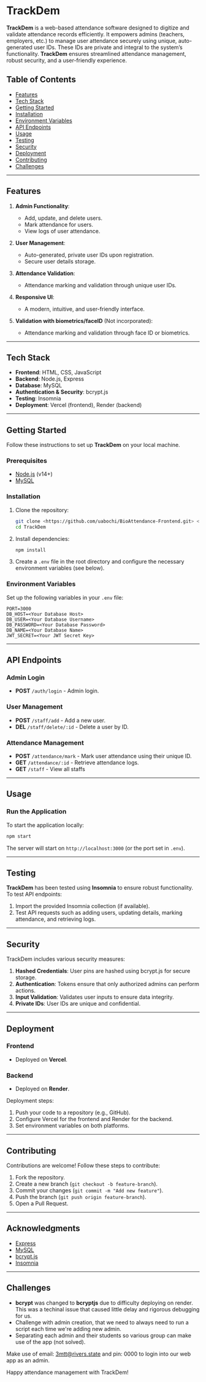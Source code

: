 # TrackDem  

**TrackDem** is a web-based attendance software designed to digitize and validate attendance records efficiently. It empowers admins (teachers, employers, etc.) to manage user attendance securely using unique, auto-generated user IDs. These IDs are private and integral to the system’s functionality. **TrackDem** ensures streamlined attendance management, robust security, and a user-friendly experience.  

## Table of Contents  

- [Features](#features)  
- [Tech Stack](#tech-stack)  
- [Getting Started](#getting-started)  
- [Installation](#installation)  
- [Environment Variables](#environment-variables)  
- [API Endpoints](#api-endpoints)  
- [Usage](#usage)  
- [Testing](#testing)  
- [Security](#security)  
- [Deployment](#deployment)  
- [Contributing](#contributing)
- [Challenges](#challenges)   

---  

## Features  

1. **Admin Functionality**:  
   - Add, update, and delete users.  
   - Mark attendance for users.  
   - View logs of user attendance.  

2. **User Management**:  
   - Auto-generated, private user IDs upon registration.  
   - Secure user details storage.  

3. **Attendance Validation**:  
   - Attendance marking and validation through unique user IDs.  

4. **Responsive UI**:  
   - A modern, intuitive, and user-friendly interface.

5. **Validation with biometrics/faceID** (Not incorporated):
   - Attendance marking and validation through face ID or biometrics.

---

## Tech Stack  

- **Frontend**: HTML, CSS, JavaScript  
- **Backend**: Node.js, Express  
- **Database**: MySQL  
- **Authentication & Security**: bcrypt.js  
- **Testing**: Insomnia  
- **Deployment**: Vercel (frontend), Render (backend)  

---

## Getting Started  

Follow these instructions to set up **TrackDem** on your local machine.  

### Prerequisites  

- [Node.js](https://nodejs.org/en/) (v14+)  
- [MySQL](https://www.mysql.com/)  

### Installation  

1. Clone the repository:  
   ```bash  
   git clone <https://github.com/uabochi/BioAttendance-Frontend.git> <https://github.com/uabochi/BioAttendance-Backend.git>
   cd TrackDem  
   ```  

2. Install dependencies:  
   ```bash  
   npm install  
   ```  

3. Create a `.env` file in the root directory and configure the necessary environment variables (see below).  

### Environment Variables  

Set up the following variables in your `.env` file:  

```plaintext  
PORT=3000  
DB_HOST=<Your Database Host>  
DB_USER=<Your Database Username>  
DB_PASSWORD=<Your Database Password>  
DB_NAME=<Your Database Name>  
JWT_SECRET=<Your JWT Secret Key>  
```  

---

## API Endpoints  

### Admin Login

- **POST** `/auth/login` - Admin login.

### User Management  

- **POST** `/staff/add` - Add a new user.    
- **DEL** `/staff/delete/:id` - Delete a user by ID.  

### Attendance Management  

- **POST** `/attendance/mark` - Mark user attendance using their unique ID.  
- **GET** `/attendance/:id` - Retrieve attendance logs.
- **GET** `/staff` - View all staffs  

---

## Usage  

### Run the Application  

To start the application locally:  

```bash  
npm start  
```  

The server will start on `http://localhost:3000` (or the port set in `.env`).  

---

## Testing  

**TrackDem** has been tested using **Insomnia** to ensure robust functionality. To test API endpoints:  

1. Import the provided Insomnia collection (if available).  
2. Test API requests such as adding users, updating details, marking attendance, and retrieving logs.  

---

## Security  

TrackDem includes various security measures:  

1. **Hashed Credentials**: User pins are hashed using bcrypt.js for secure storage.  
2. **Authentication**: Tokens ensure that only authorized admins can perform actions.  
3. **Input Validation**: Validates user inputs to ensure data integrity.  
4. **Private IDs**: User IDs are unique and confidential.  

---

## Deployment  

### Frontend  

- Deployed on **Vercel**.  

### Backend  

- Deployed on **Render**.  

Deployment steps:  

1. Push your code to a repository (e.g., GitHub).  
2. Configure Vercel for the frontend and Render for the backend.  
3. Set environment variables on both platforms.  

---

## Contributing  

Contributions are welcome! Follow these steps to contribute:  

1. Fork the repository.  
2. Create a new branch (`git checkout -b feature-branch`).  
3. Commit your changes (`git commit -m "Add new feature"`).  
4. Push the branch (`git push origin feature-branch`).  
5. Open a Pull Request.  

---

## Acknowledgments  

- [Express](https://expressjs.com/)  
- [MySQL](https://www.mysql.com/)  
- [bcrypt.js](https://github.com/dcodeIO/bcrypt.js)  
- [Insomnia](https://insomnia.rest/)  

---

## Challenges 

- **bcrypt** was changed to **bcryptjs** due to difficulty deploying on render. This was a techinal issue that caused little delay and rigorous debugging for us.
- Challenge with admin creation, that we need to always need to run a script each time we're adding new admin.
- Separating each admin and their students so various group can make use of the app (not solved).


Make use of email: 3mtt@rivers.state and pin: 0000 to login into our web app as an admin. 

Happy attendance management with TrackDem!  
